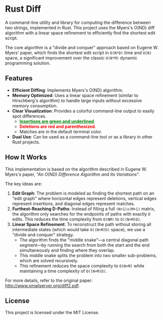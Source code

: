 # Rust Diff

A command-line utility and library for computing the difference between two strings, implemented in Rust. This project
uses the Myers's O(ND) diff algorithm with a linear space refinement to efficiently find the shortest edit script.

The core algorithm is a "divide and conquer" approach based on Eugene W. Myers' paper, which finds the shortest edit
script in `O(N*D)` time and `O(N)` space, a significant improvement over the classic `O(N*M)` dynamic programming
solution.

## Features

- **Efficient Diffing**: Implements Myers's O(ND) algorithm.
- **Memory Optimized**: Uses a linear space refinement (similar to Hirschberg's algorithm) to handle large inputs
  without excessive memory consumption.
- **Clear Visualization**: Provides a colorful command-line output to easily spot differences.
    - **<ins style="color:green;">Insertions are green and underlined</ins>**.
    - **<span style="color:red;">Deletions are red and parenthesized</span>**.
    - Matches are in the default terminal color.
- **Dual Use**: Can be used as a command-line tool or as a library in other Rust projects.

## How It Works

This implementation is based on the algorithm described in
Eugene W. Myers's paper, *"An O(ND) Difference Algorithm and Its Variations"*.

The key ideas are:

1. **Edit Graph**: The problem is modeled as finding the shortest path on an "edit graph" where horizontal edges
   represent deletions, vertical edges represent insertions, and diagonal edges represent matches.
2. **Furthest-Reaching D-Paths**: Instead of filling a full `(N+1)x(M+1)` matrix, the algorithm only searches for the
   endpoints of paths with exactly `D` edits. This reduces the time complexity from `O(NM)` to `O((N+M)D)`.
3. **Linear Space Refinement**: To reconstruct the path without storing all intermediate states (which would take
   `O((N+M)D)` space), we use a "divide and conquer" strategy.
    - The algorithm finds the "middle snake"—a central diagonal path segment—by running the search from both the start
      and the end simultaneously and finding where they overlap.
    - This middle snake splits the problem into two smaller sub-problems, which are solved recursively.
    - This refinement reduces the space complexity to `O(N+M)` while maintaining a time complexity of `O((N+M)D)`.

For more details, refer to the original paper: http://www.xmailserver.org/diff2.pdf.

## License

This project is licensed under the MIT License.
